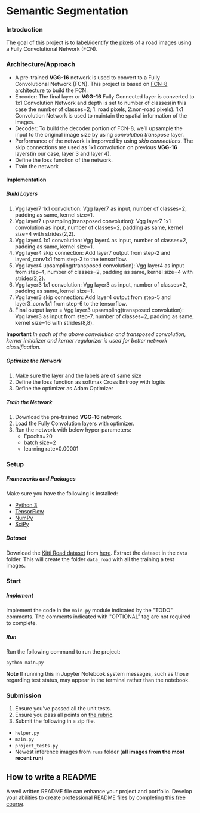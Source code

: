 # Semantic Segmentation
### Introduction
The goal of this project is to label/identify the pixels of a road images using a Fully Convolutional Network (FCN).
### Architecture/Approach
* A pre-trained **VGG-16** network is used to convert to a Fully Convolutional Network (FCN). This project is based on [FCN-8 architecture](https://people.eecs.berkeley.edu/~jonlong/long_shelhamer_fcn.pdf) to build the FCN.
* Encoder: The final layer or **VGG-16** Fully Connected layer is converted to 1x1 Convolution Network and depth is set to number of classes(in this case the number of classes=2; 1: road pixels, 2:non-road pixels). 1x1 Convolution Network is used to maintain the spatial information of the images.
* Decoder: To build the decoder portion of FCN-8, we’ll upsample the input to the original image size by using *convolution transpose* layer.
* Performance of the network is imporved by using *skip connections*. The skip connections are used as 1x1 convolution on previous **VGG-16** layers(in our case, layer 3 and layer 4).
* Define the loss function of the network.
* Train the network

#### Implementation
##### Build Layers
1. Vgg layer7 1x1 convolution: Vgg layer7 as input, number of classes=2, padding as same, kernel size=1.
1. Vgg layer7 upsampling(transposed convolution): Vgg layer7 1x1 convolution as input, number of classes=2, padding as same, kernel size=4 with strides(2,2).
1. Vgg layer4 1x1 convolution: Vgg layer4 as input, number of classes=2, padding as same, kernel size=1.
1. Vgg layer4 skip connection: Add layer7 output from step-2 and layer4_conv1x1 from step-3 to the tensorflow.
1. Vgg layer4 upsampling(transposed convolution): Vgg layer4 as input from step-4, number of classes=2, padding as same, kernel size=4 with strides(2,2).
1. Vgg layer3 1x1 convolution: Vgg layer3 as input, number of classes=2, padding as same, kernel size=1.
1. Vgg layer3 skip connection: Add layer4 output from step-5 and layer3_conv1x1 from step-6 to the tensorflow.
1. Final output layer = Vgg layer3 upsampling(transposed convolution): Vgg layer3 as input from step-7, number of classes=2, padding as same, kernel size=16 with strides(8,8).

**Important** *In each of the above convolution and transposed convolution, kerner initializer and kerner regularizer is used for better network classification.*

##### Optimize the Network
1. Make sure the layer and the labels are of same size
1. Define the loss function as softmax Cross Entropy with logits
1. Define the optimizer as Adam Optimizer
 
##### Train the Network
1. Download the pre-trained **VGG-16** network.
1. Load the Fully Convolution layers with optimizer.
1. Run the network with below hyper-parameters:
	- Epochs=20
	- batch size=2
	- learning rate=0.00001




### Setup
##### Frameworks and Packages
Make sure you have the following is installed:
 - [Python 3](https://www.python.org/)
 - [TensorFlow](https://www.tensorflow.org/)
 - [NumPy](http://www.numpy.org/)
 - [SciPy](https://www.scipy.org/)
##### Dataset
Download the [Kitti Road dataset](http://www.cvlibs.net/datasets/kitti/eval_road.php) from [here](http://www.cvlibs.net/download.php?file=data_road.zip).  Extract the dataset in the `data` folder.  This will create the folder `data_road` with all the training a test images.

### Start
##### Implement
Implement the code in the `main.py` module indicated by the "TODO" comments.
The comments indicated with "OPTIONAL" tag are not required to complete.
##### Run
Run the following command to run the project:
```
python main.py
```
**Note** If running this in Jupyter Notebook system messages, such as those regarding test status, may appear in the terminal rather than the notebook.

### Submission
1. Ensure you've passed all the unit tests.
2. Ensure you pass all points on [the rubric](https://review.udacity.com/#!/rubrics/989/view).
3. Submit the following in a zip file.
 - `helper.py`
 - `main.py`
 - `project_tests.py`
 - Newest inference images from `runs` folder  (**all images from the most recent run**)
 
 ## How to write a README
A well written README file can enhance your project and portfolio.  Develop your abilities to create professional README files by completing [this free course](https://www.udacity.com/course/writing-readmes--ud777).

